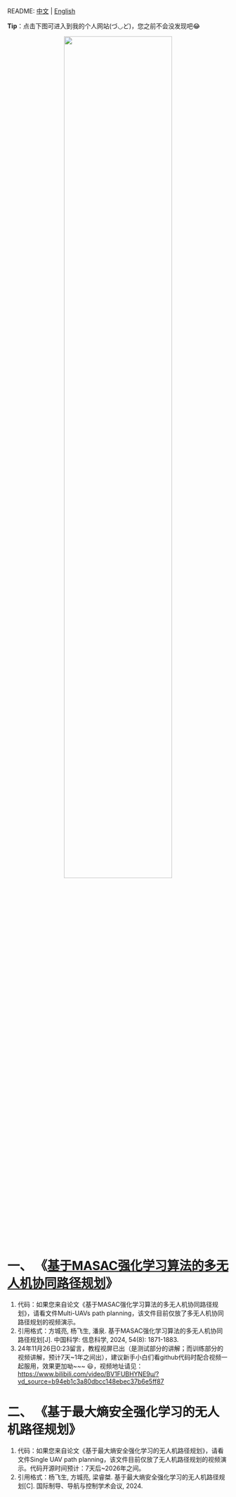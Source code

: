 README: [中文](https://github.com/henbudidiao/UAV-path-planning/blob/main/README.md) | [English](https://github.com/henbudidiao/UAV-path-planning/blob/main/README_ENG.md)

**Tip**：点击下图可进入到我的个人网站(づ◡ど)，您之前不会没发现吧😂

<a href="https://henbudidiao.github.io/">
<div align=center>
<img src="https://github.com/henbudidiao/UAV-path-planning/assets/64433060/5182ed12-a0d3-4a69-b0ae-e90552b02f9b" width="70%" height="70%">
</div>
</a>

# 一、 《[基于MASAC强化学习算法的多无人机协同路径规划](https://doi.org/10.1360/SSI-2024-0050)》
1. 代码：如果您来自论文《基于MASAC强化学习算法的多无人机协同路径规划》，请看文件Multi-UAVs path planning，该文件目前仅放了多无人机协同路径规划的视频演示。
2. 引用格式：方城亮, 杨飞生, 潘泉. 基于MASAC强化学习算法的多无人机协同路径规划[J]. 中国科学: 信息科学, 2024, 54(8): 1871-1883.
3. 24年11月26日0:23留言，教程视屏已出（是测试部分的讲解；而训练部分的视频讲解，预计7天~1年之间出），建议新手小白们看github代码时配合视频一起服用，效果更加呦~~~ :smiley:，视频地址请见： https://www.bilibili.com/video/BV1FUBHYNE9u/?vd_source=b94eb1c3a80dbcc148ebec37b6e5ff87

# 二、 《基于最大熵安全强化学习的无人机路径规划》
1. 代码：如果您来自论文《基于最大熵安全强化学习的无人机路径规划》，请看文件Single UAV path planning，该文件目前仅放了无人机路径规划的视频演示。代码开源时间预计：7天后~2026年之间。
2. 引用格式：杨飞生, 方城亮, 梁睿桀. 基于最大熵安全强化学习的无人机路径规划[C]. 国际制导、导航与控制学术会议, 2024.
